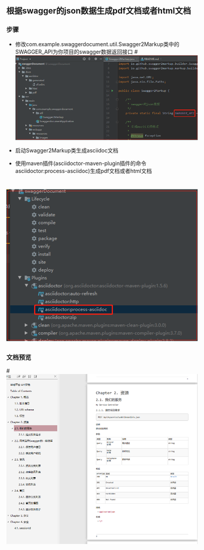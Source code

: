 ## 根据swagger的json数据生成pdf文档或者html文档
###  步骤
-  修改com.example.swaggerdocument.util.Swagger2Markup类中的SWAGGER_API为你项目的swagger数据返回接口
 #![Image text](./src/main/webapp/resources/images/1572406943(1).png) 
   
-  启动Swagger2Markup类生成asciidoc文档
-  使用maven插件(asciidoctor-maven-plugin插件的命令asciidoctor:process-asciidoc)生成pdf文档或者html文档
  # ![Image text](./src/main/webapp/resources/images/1572406881(1).png)
### 文档预览
  #![Image text](./src/main/webapp/resources/images/1572407065(1).png)

